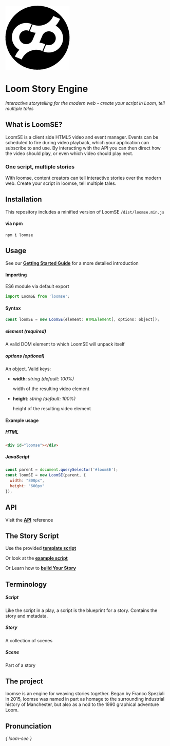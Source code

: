 ![Logo](assets/logo.png)

# Loom Story Engine
*Interactive storytelling for the modern web - create your script in Loom, tell multiple tales*

## What is LoomSE?
LoomSE is a client side HTML5 video and event manager. Events can be scheduled to fire during video playback, which your application can subscribe to and use. By interacting with the API you can then direct how the video should play, or even which video should play next.

### One script, multiple stories
With loomse, content creators can tell interactive stories over the modern web. Create your script in loomse, tell multiple tales.

## Installation
This repository includes a minified version of LoomSE `/dist/loomse.min.js`  

#### via npm ###
```
npm i loomse
```

## Usage
See our **[Getting Started Guide](docs/GETTING_STARTED.md)** for a more detailed introduction

#### Importing
ES6 module via default export

```js
import LoomSE from 'loomse';
```

#### Syntax  
```js
const loomSE = new LoomSE(element: HTMLElement[, options: object]);
```

##### element _(required)_
A valid DOM element to which LoomSE will unpack itself

##### options _(optional)_
An object. Valid keys:

- **width**: _string_ _(default: 100%)_
    
    width of the resulting video element

- **height**: _string_ _(default: 100%)_

    height of the resulting video element
 
#### Example usage  
  
##### HTML
```html
<div id="loomse"></div>
``` 

##### JavaScript
```js
const parent = document.querySelector('#loomSE');  
const loomSE = new LoomSE(parent, {  
  width: "800px",  
  height: "600px"
});
```
## API
Visit the **[API](docs/API.md)** reference

## The Story Script
Use the provided **[template script](docs/script-template.json)**

Or look at the **[example script](docs/script-example.json)**

Or Learn how to **[build Your Story](docs/BUILDING_YOUR_STORY.md)**

## Terminology
  
##### Script
Like the script in a play, a script is the blueprint for a story. Contains the story and metadata.  
  
##### Story
A collection of scenes
  
##### Scene
Part of a story

## The project
loomse is an engine for weaving stories together. Began by Franco Speziali in 2015, loomse was named in part as homage to the surrounding industrial history of Manchester, but also as a nod to the 1990 graphical adventure Loom.
  
## Pronunciation  
_{ loom-see }_
